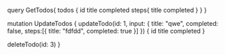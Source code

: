 query GetTodos{
  todos {
		id
    title
    completed
    steps{
      title
      completed
    }
  }
}

mutation UpdateTodos {
  updateTodo(id: 1, input: {
    title: "qwe", 
    completed: false,
    steps:[{
      title: "fdfdd",
      completed: true
    }]
  }) {
    id
    title
    completed
  }
  
  deleteTodo(id: 3)
}
